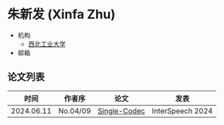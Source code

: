 # 朱新发 (Xinfa Zhu)

- 机构
  - [西北工业大学](../Institutions/CHN-NPU_西北工业大学.md)
- 邮箱

## 论文列表

| 时间 | 作者序 | 论文 | 发表 |
|:-:|:-:|---|---|
| 2024.06.11 | No.04/09 | [Single-Codec](../Models/Speech_Neural_Codec/2024.06.11_Single-Codec.md) | InterSpeech 2024 |